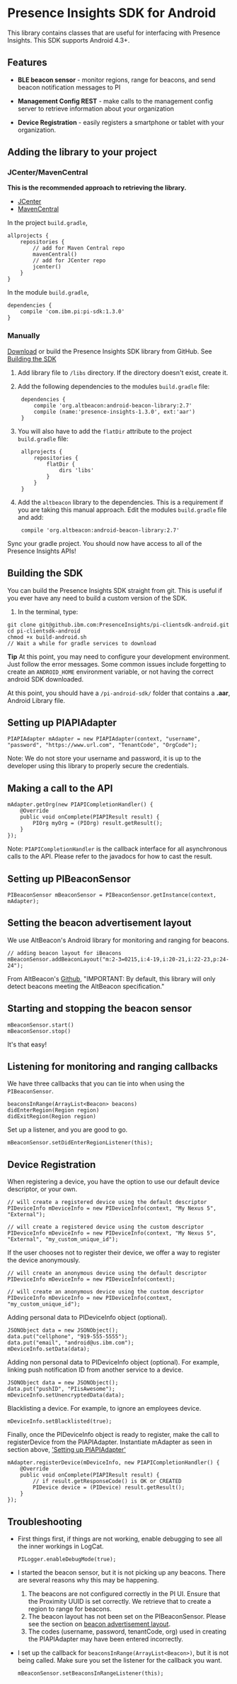 # Presence Insights SDK for Android

This library contains classes that are useful for interfacing with Presence Insights. This SDK supports Android 4.3+.

## Features

* **BLE beacon sensor** - monitor regions, range for beacons, and send beacon notification messages to PI

* **Management Config REST** - make calls to the management config server to retrieve information about your organization

* **Device Registration** - easily registers a smartphone or tablet with your organization.

## Adding the library to your project

### JCenter/MavenCentral

**This is the recommended approach to retrieving the library.**

*   [JCenter](http://jcenter.bintray.com/com/ibm/pi/pi-sdk/)
*   [MavenCentral](https://repo1.maven.org/maven2/com/ibm/pi/pi-sdk/)

In the project `build.gradle`,

    allprojects {
        repositories {
            // add for Maven Central repo
            mavenCentral()
            // add for JCenter repo
            jcenter()
        }
    }

In the module `build.gradle`,

    dependencies {
        compile 'com.ibm.pi:pi-sdk:1.3.0'
    }

### Manually

[Download](http://presenceinsights.ibmcloud.com/pidocs/mobileapps/mobile_android/) or build the Presence Insights SDK library from GitHub. See [Building the SDK](#building-the-sdk)

1. Add library file to `/libs` directory. If the directory doesn't exist, create it.

2. Add the following dependencies to the modules `build.gradle` file:

        dependencies {
            compile 'org.altbeacon:android-beacon-library:2.7'
            compile (name:'presence-insights-1.3.0', ext:'aar')
        }

3. You will also have to add the `flatDir` attribute to the project `build.gradle` file:

        allprojects {
            repositories {
                flatDir {
                    dirs 'libs'
                }
            }
        }

4. Add the `altbeacon` library to the dependencies. This is a requirement if you are taking this manual approach. Edit the modules `build.gradle` file and add:

        compile 'org.altbeacon:android-beacon-library:2.7'

Sync your gradle project. You should now have access to all of the Presence Insights APIs!

## Building the SDK
You can build the Presence Insights SDK straight from git. This is useful if you ever have any need to build a custom version of the SDK.

1. In the terminal, type:
 
```
git clone git@github.ibm.com:PresenceInsights/pi-clientsdk-android.git
cd pi-clientsdk-android
chmod +x build-android.sh
// Wait a while for gradle services to download
```
    
**Tip** At this point, you may need to configure your development environment. Just follow the error messages. Some common issues include forgetting to create an `ANDROID_HOME` environment variable, or not having the correct android SDK downloaded. 

At this point, you should have a `/pi-android-sdk/` folder that contains a **.aar**, Android Library file.

## Setting up PIAPIAdapter <a name="pi_adapter"></a>

    PIAPIAdapter mAdapter = new PIAPIAdapter(context, "username", "password", "https://www.url.com", "TenantCode", "OrgCode");

Note: We do not store your username and password, it is up to the developer using this library to properly secure the credentials.

## Making a call to the API

    mAdapter.getOrg(new PIAPICompletionHandler() {
        @Override
        public void onComplete(PIAPIResult result) {
            PIOrg myOrg = (PIOrg) result.getResult();
        }
    });

Note: `PIAPICompletionHandler` is the callback interface for all asynchronous calls to the API. Please refer to the javadocs for how to cast the result.

## Setting up PIBeaconSensor

    PIBeaconSensor mBeaconSensor = PIBeaconSensor.getInstance(context, mAdapter);

## Setting the beacon advertisement layout <a name="beacon_layout"></a>

We use AltBeacon's Android library for monitoring and ranging for beacons.

    // adding beacon layout for iBeacons
    mBeaconSensor.addBeaconLayout("m:2-3=0215,i:4-19,i:20-21,i:22-23,p:24-24");

From AltBeacon's [Github](https://github.com/AltBeacon/android-beacon-library), "IMPORTANT: By default, this library will only detect beacons meeting the AltBeacon specification."

## Starting and stopping the beacon sensor

    mBeaconSensor.start()
    mBeaconSensor.stop()

It's that easy!

## Listening for monitoring and ranging callbacks

We have three callbacks that you can tie into when using the `PIBeaconSensor`.

    beaconsInRange(ArrayList<Beacon> beacons)
    didEnterRegion(Region region)
    didExitRegion(Region region)

Set up a listener, and you are good to go.

    mBeaconSensor.setDidEnterRegionListener(this);

## Device Registration

When registering a device, you have the option to use our default device descriptor, or your own.

    // will create a registered device using the default descriptor
    PIDeviceInfo mDeviceInfo = new PIDeviceInfo(context, "My Nexus 5", "External");

    // will create a registered device using the custom descriptor
    PIDeviceInfo mDeviceInfo = new PIDeviceInfo(context, "My Nexus 5", "External", "my_custom_unique_id");

If the user chooses not to register their device, we offer a way to register the device anonymously.
    
    // will create an anonymous device using the default descriptor
    PIDeviceInfo mDeviceInfo = new PIDeviceInfo(context);

    // will create an anonymous device using the custom descriptor
    PIDeviceInfo mDeviceInfo = new PIDeviceInfo(context, "my_custom_unique_id");

Adding personal data to PIDeviceInfo object (optional).

    JSONObject data = new JSONObject();
    data.put("cellphone", "919-555-5555");
    data.put("email", "android@us.ibm.com");
    mDeviceInfo.setData(data);

Adding non personal data to PIDeviceInfo object (optional). For example, linking push notification ID from another service to a device.

    JSONObject data = new JSONObject();
    data.put("pushID", "PIisAwesome");
    mDeviceInfo.setUnencryptedData(data);

Blacklisting a device. For example, to ignore an employees device.

    mDeviceInfo.setBlacklisted(true);

Finally, once the PIDeviceInfo object is ready to register, make the call to registerDevice from the PIAPIAdapter. Instantiate mAdapter as seen in section above, ['Setting up PIAPIAdapter'](#pi_adapter)

    mAdapter.registerDevice(mDeviceInfo, new PIAPICompletionHandler() {
        @Override
        public void onComplete(PIAPIResult result) {
            // if result.getResponseCode() is OK or CREATED
            PIDevice device = (PIDevice) result.getResult();
        }
    });

## Troubleshooting

*   First things first, if things are not working, enable debugging to see all the inner workings in LogCat.

        PILogger.enableDebugMode(true);

*   I started the beacon sensor, but it is not picking up any beacons. There are several reasons why this may be happening.
    1.  The beacons are not configured correctly in the PI UI. Ensure that the Proximity UUID is set correctly. We retrieve that to create a region to range for beacons.
    2.  The beacon layout has not been set on the PIBeaconSensor. Please see the section on [beacon advertisement layout](#beacon_layout).
    3.  The codes (username, password, tenantCode, org) used in creating the PIAPIAdapter may have been entered incorrectly.

*   I set up the callback for `beaconsInRange(ArrayList<Beacon>)`, but it is not being called. Make sure you set the listener for the callback you want.

        mBeaconSensor.setBeaconsInRangeListener(this);
